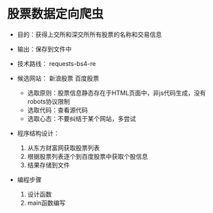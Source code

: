﻿# 股票数据定向爬虫

- 目的：获得上交所和深交所所有股票的名称和交易信息

- 输出：保存到文件中

- 技术路线： requests-bs4-re

- 候选网站： 新浪股票 百度股票

	- 选取原则：股票信息静态存在于HTML页面中，非js代码生成，没有robots协议限制
	- 选取代码：查看源代码
	- 选取心态：不要纠结于某个网站，多尝试

- 程序结构设计：

	1. 从东方财富网获取股票列表
	2. 根据股票列表逐个到百度股票中获取个股信息
	3. 结果存储到文件

- 编程步骤

	1. 设计函数
	2. main函数编写













